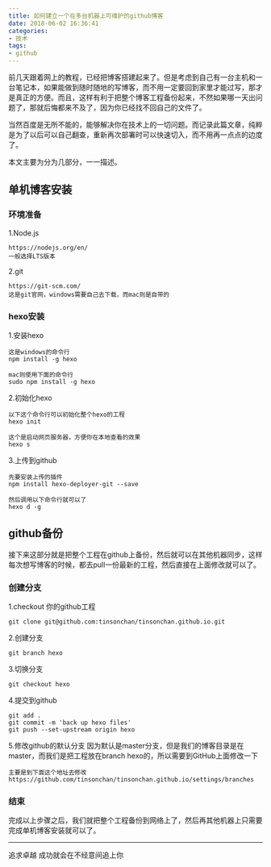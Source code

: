 ```yaml
---
title: 如何建立一个在多台机器上可维护的github博客
date: 2018-06-02 16:36:41
categories:
- 技术
tags:
- github
---
```


前几天跟着网上的教程，已经把博客搭建起来了。但是考虑到自己有一台主机和一台笔记本，如果能做到随时随地的写博客，而不用一定要回到家里才能过写，那才是真正的方便。而且，这样有利于把整个博客工程备份起来，不然如果哪一天出问题了，那就后悔都来不及了，因为你已经找不回自己的文件了。

当然百度是无所不能的，能够解决你在技术上的一切问题。而记录此篇文章，纯粹是为了以后可以自己翻查，重新再次部署时可以快速切入，而不用再一点点的边度了。
<!--more-->

本文主要为分为几部分，一一描述。

## 单机博客安装 ##
### 环境准备 ###

1.Node.js

    https://nodejs.org/en/
	一般选择LTS版本

2.git
	
    https://git-scm.com/
	这是git官网，windows需要自己去下载，而mac则是自带的

### hexo安装 ###

1.安装hexo
	
	这是windows的命令行
	npm install -g hexo

	mac则使用下面的命令行
	sudo npm install -g hexo

2.初始化hexo

    以下这个命令行可以初始化整个hexo的工程
	hexo init
	
	这个是启动网页服务器，方便你在本地查看的效果
	hexo s
	
3.上传到github

    先要安装上传的插件
	npm install hexo-deployer-git --save

	然后调用以下命令行就可以了
	hexo d -g

## github备份 ##
接下来这部分就是把整个工程在github上备份，然后就可以在其他机器同步，这样每次想写博客的时候，都去pull一份最新的工程，然后直接在上面修改就可以了。

### 创建分支 ###
1.checkout 你的github工程

    git clone git@github.com:tinsonchan/tinsonchan.github.io.git

2.创建分支

    git branch hexo

3.切换分支

    git checkout hexo

4.提交到github

    git add .
	git commit -m 'back up hexo files'
	git push --set-upstream origin hexo

5.修改github的默认分支
因为默认是master分支，但是我们的博客目录是在master，而我们是把工程放在branch hexo的，所以需要到GitHub上面修改一下

	主要是到下面这个地址去修改
	https://github.com/tinsonchan/tinsonchan.github.io/settings/branches

### 结束 ###
完成以上步骤之后，我们就把整个工程备份到网络上了，然后再其他机器上只需要完成单机博客安装就可以了。

----------
追求卓越 成功就会在不经意间追上你